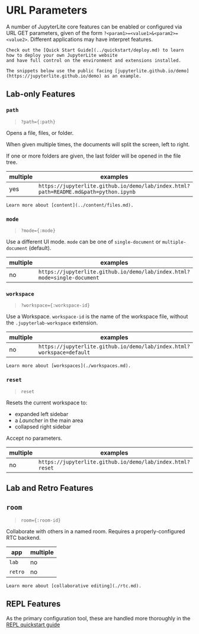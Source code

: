 # URL Parameters

A number of JupyterLite core features can be enabled or configured via URL GET
parameters, given of the form `?<param1>=<value1>&<param2>=<value2>`. Different
applications may have interpret features.

```{hint}
Check out the [Quick Start Guide](../quickstart/deploy.md) to learn how to deploy your own JupyterLite website
and have full control on the environment and extensions installed.

The snippets below use the public facing [jupyterlite.github.io/demo](https://jupyterlite.github.io/demo) as an example.
```

## Lab-only Features

### `path`

> `?path={:path}`

Opens a file, files, or folder.

When given multiple times, the documents will split the screen, left to right.

If one or more folders are given, the last folder will be opened in the file tree.

| multiple | examples                                                                             |
| -------- | ------------------------------------------------------------------------------------ |
| yes      | `https://jupyterlite.github.io/demo/lab/index.html?path=README.md&path=python.ipynb` |

```{hint}
Learn more about [content](../content/files.md).
```

### `mode`

> `?mode={:mode}`

Use a different UI mode. `mode` can be one of `single-document` or `multiple-document`
(default).

| multiple | examples                                                                 |
| -------- | ------------------------------------------------------------------------ |
| no       | `https://jupyterlite.github.io/demo/lab/index.html?mode=single-document` |

### `workspace`

> `?workspace={:workspace-id}`

Use a Workspace. `workspace-id` is the name of the workspace file, without the
`.jupyterlab-workspace` extension.

| multiple | examples                                                              |
| -------- | --------------------------------------------------------------------- |
| no       | `https://jupyterlite.github.io/demo/lab/index.html?workspace=default` |

```{hint}
Learn more about [workspaces](./workspaces.md).
```

### `reset`

> `reset`

Resets the current workspace to:

- expanded left sidebar
- a _Launcher_ in the main area
- collapsed right sidebar

Accept no parameters.

| multiple | examples                                                  |
| -------- | --------------------------------------------------------- |
| no       | `https://jupyterlite.github.io/demo/lab/index.html?reset` |

## Lab and Retro Features

## `room`

> `room={:room-id}`

Collaborate with others in a named room. Requires a properly-configured RTC backend.

| app     | multiple |
| ------- | -------- |
| `lab`   | no       |
| `retro` | no       |

```{hint}
Learn more about [collaborative editing](./rtc.md).
```

## REPL Features

As the primary configuration tool, these are handled more thoroughly in the
[REPL quickstart guide](../../quickstart/embed-repl.md)
